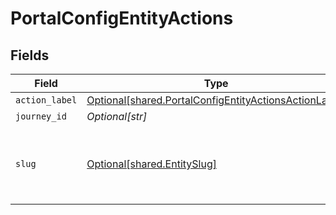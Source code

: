 # PortalConfigEntityActions


## Fields

| Field                                                                                                                    | Type                                                                                                                     | Required                                                                                                                 | Description                                                                                                              | Example                                                                                                                  |
| ------------------------------------------------------------------------------------------------------------------------ | ------------------------------------------------------------------------------------------------------------------------ | ------------------------------------------------------------------------------------------------------------------------ | ------------------------------------------------------------------------------------------------------------------------ | ------------------------------------------------------------------------------------------------------------------------ |
| `action_label`                                                                                                           | [Optional[shared.PortalConfigEntityActionsActionLabel]](undefined/models/shared/portalconfigentityactionsactionlabel.md) | :heavy_minus_sign:                                                                                                       | N/A                                                                                                                      |                                                                                                                          |
| `journey_id`                                                                                                             | *Optional[str]*                                                                                                          | :heavy_minus_sign:                                                                                                       | N/A                                                                                                                      |                                                                                                                          |
| `slug`                                                                                                                   | [Optional[shared.EntitySlug]](undefined/models/shared/entityslug.md)                                                     | :heavy_minus_sign:                                                                                                       | URL-friendly identifier for the entity schema                                                                            | contact                                                                                                                  |
